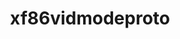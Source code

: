 ---
title: "xf86vidmodeproto"
layout: cache
categories: [package, v0.18.0]
meta: {"versions": ["2.3.1"], "compilers": ["gcc@=7.5.0"], "oss": ["ubuntu18.04"], "platforms": ["linux"], "targets": ["x86_64"], "stacks": ["data-vis-sdk", "root"], "num_specs": 1, "num_specs_by_stack": {"root": 1, "data-vis-sdk": 1}}
spec_details: [{"hash": "hfjktimucrfa3j6i56advpaw5mwnv6z3", "compiler": "gcc@=7.5.0", "versions": ["2.3.1"], "os": "ubuntu18.04", "platform": "linux", "target": "x86_64", "variants": [], "stacks": ["root", "data-vis-sdk"], "size": "-", "tarball": "https://binaries.spack.io/v0.18.0/build_cache/linux-ubuntu18.04-x86_64/gcc-7.5.0/xf86vidmodeproto-2.3.1/linux-ubuntu18.04-x86_64-gcc-7.5.0-xf86vidmodeproto-2.3.1-hfjktimucrfa3j6i56advpaw5mwnv6z3.spack"}]
---